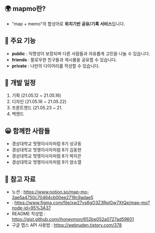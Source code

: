 ## 🌍 mapmo란?

- "map + memo"의 합성어로 **위치기반 공유/기록 서비스**입니다.
  <br>

## 📌 주요 기능

- **public** : 익명성이 보장되며 다른 사람들과 자유롭게 고민을 나눌 수 있습니다.
- **friends** : 팔로우한 친구들과 게시물을 공유할 수 있습니다.
- **private** : 나만의 다이어리를 작성할 수 있습니다.
  <br>

## 📆 개발 일정

1. 기획 (21.05.12 ~ 21.05.16)
2. 디자인 (21.05.16 ~ 21.05.22)
3. 프론트엔드 (21.05.23 ~ 21.
4. 백엔드
   <br>

## 😀 함께한 사람들

- 경상대학교 멋쟁이사자처럼 9기 성규동
- 경상대학교 멋쟁이사자처럼 8기 김동현
- 경상대학교 멋쟁이사자처럼 8기 박지은
- 경상대학교 멋쟁이사자처럼 9기 양소열
  <br>

## 📗 참고 자료

- 노션 : https://www.notion.so/map-mo-3ae5a4750c70464cb00ee2719c9adae5
-  : https://www.figma.com/file/xw27vs6gO3Z3RplGw7XtQe/map-mo?node-id=95%3A37
- README 작성법 : https://gist.github.com/ihoneymon/652be052a0727ad59601
- 구글 맵스 API 사용법 : https://webruden.tistory.com/378
